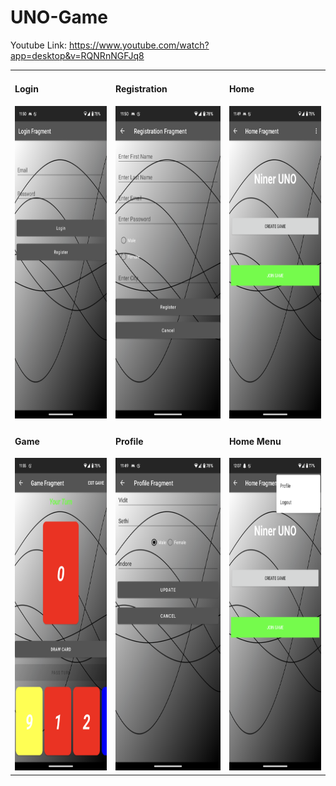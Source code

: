 # UNO-Game
Youtube Link: https://www.youtube.com/watch?app=desktop&v=RQNRnNGFJq8
<html>
  <table style="border: none;">
    <tr>
        <td>
          <h4>Login</h4>
          <img src="https://github.com/kailashchivhe/UNO-Game/blob/a1f8ba898d7bae76951ebd8f69708ad8a0d276f4/screenshots/Login.png" height=500 width=250/>
        </td>
        <td>
          <h4>Registration</h4>
          <img src="https://github.com/kailashchivhe/UNO-Game/blob/a1f8ba898d7bae76951ebd8f69708ad8a0d276f4/screenshots/Registration.png" height=500 width=250/>
        </td>
        <td>
          <h4>Home</h4>
          <img src="https://github.com/kailashchivhe/UNO-Game/blob/a1f8ba898d7bae76951ebd8f69708ad8a0d276f4/screenshots/Home.png" height=500 width=250/>
        </td>
    </tr>
    <tr>
        <td>
          <h4>Game</h4>
          <img src="https://github.com/kailashchivhe/UNO-Game/blob/a1f8ba898d7bae76951ebd8f69708ad8a0d276f4/screenshots/Game.png" height=500 width=250/>
        </td>
        <td>
          <h4>Profile</h4>
          <img src="https://github.com/kailashchivhe/UNO-Game/blob/a1f8ba898d7bae76951ebd8f69708ad8a0d276f4/screenshots/Profile.png" height=500 width=250/>
        </td>
        <td>
          <h4>Home Menu</h4>
          <img src="https://github.com/kailashchivhe/UNO-Game/blob/b87f1bf5cfc955f2cdd77605133266e23ebf4e17/screenshots/Menu.png" height=500 width=250/>
        </td>
    </tr>
  </table>
 </html>
